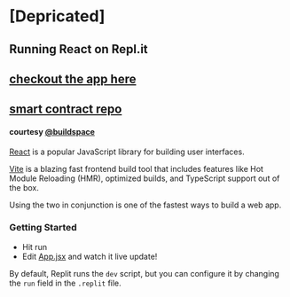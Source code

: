 # [Depricated]
## Running React on Repl.it

## [checkout the app here](https://nft-starter-project.mihirlaldas.repl.co/)
## [smart contract repo](https://github.com/mihirlaldas/nft-starter-contract)

#### courtesy [@buildspace](https://buildspace.so/)


[React](https://reactjs.org/) is a popular JavaScript library for building user interfaces.

[Vite](https://vitejs.dev/) is a blazing fast frontend build tool that includes features like Hot Module Reloading (HMR), optimized builds, and TypeScript support out of the box.

Using the two in conjunction is one of the fastest ways to build a web app.

### Getting Started
- Hit run
- Edit [App.jsx](#src/App.jsx) and watch it live update!

By default, Replit runs the `dev` script, but you can configure it by changing the `run` field in the `.replit` file.
